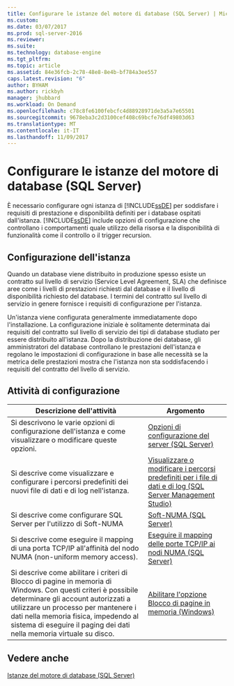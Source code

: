 ```yaml
---
title: Configurare le istanze del motore di database (SQL Server) | Microsoft Docs
ms.custom: 
ms.date: 03/07/2017
ms.prod: sql-server-2016
ms.reviewer: 
ms.suite: 
ms.technology: database-engine
ms.tgt_pltfrm: 
ms.topic: article
ms.assetid: 84e36fcb-2c78-48e8-8e4b-bf784a3ee557
caps.latest.revision: "6"
author: BYHAM
ms.author: rickbyh
manager: jhubbard
ms.workload: On Demand
ms.openlocfilehash: c78c8fe6100febcfc4d88928971de3a5a7e65501
ms.sourcegitcommit: 9678eba3c2d3100cef408c69bcfe76df49803d63
ms.translationtype: MT
ms.contentlocale: it-IT
ms.lasthandoff: 11/09/2017
---
```

# <a name="configure-database-engine-instances-sql-server"></a>Configurare le istanze del motore di database (SQL Server)
  È necessario configurare ogni istanza di [!INCLUDE[ssDE](../../includes/ssde-md.md)] per soddisfare i requisiti di prestazione e disponibilità definiti per i database ospitati dall'istanza. [!INCLUDE[ssDE](../../includes/ssde-md.md)] include opzioni di configurazione che controllano i comportamenti quale utilizzo della risorsa e la disponibilità di funzionalità come il controllo o il trigger recursion.  
  
## <a name="instance-configuration"></a>Configurazione dell'istanza  
 Quando un database viene distribuito in produzione spesso esiste un contratto sul livello di servizio (Service Level Agreement, SLA) che definisce aree come i livelli di prestazioni richiesti dal database e il livello di disponibilità richiesto del database. I termini del contratto sul livello di servizio in genere fornisce i requisiti di configurazione per l'istanza.  
  
 Un'istanza viene configurata generalmente immediatamente dopo l'installazione. La configurazione iniziale è solitamente determinata dai requisiti del contratto sul livello di servizio dei tipi di database studiato per essere distribuito all'istanza. Dopo la distribuzione dei database, gli amministratori del database controllano le prestazioni dell'istanza e regolano le impostazioni di configurazione in base alle necessità se la metrica delle prestazioni mostra che l'istanza non sta soddisfacendo i requisiti del contratto del livello di servizio.  
  
## <a name="configuration-tasks"></a>Attività di configurazione  
  
|Descrizione dell'attività|Argomento|  
|----------------------|-----------|  
|Si descrivono le varie opzioni di configurazione dell'istanza e come visualizzare o modificare queste opzioni.|[Opzioni di configurazione del server &#40;SQL Server&#41;](../../database-engine/configure-windows/server-configuration-options-sql-server.md)|  
|Si descrive come visualizzare e configurare i percorsi predefiniti dei nuovi file di dati e di log nell'istanza.|[Visualizzare o modificare i percorsi predefiniti per i file di dati e di log &#40;SQL Server Management Studio&#41;](../../database-engine/configure-windows/view-or-change-the-default-locations-for-data-and-log-files.md)|  
|Si descrive come configurare SQL Server per l'utilizzo di Soft-NUMA|[Soft-NUMA &#40;SQL Server&#41;](../../database-engine/configure-windows/soft-numa-sql-server.md)|  
|Si descrive come eseguire il mapping di una porta TCP/IP all'affinità del nodo NUMA (non-uniform memory access).|[Eseguire il mapping delle porte TCP/IP ai nodi NUMA &#40;SQL Server&#41;](../../database-engine/configure-windows/map-tcp-ip-ports-to-numa-nodes-sql-server.md)|  
|Si descrive come abilitare i criteri di Blocco di pagine in memoria di Windows. Con questi criteri è possibile determinare gli account autorizzati a utilizzare un processo per mantenere i dati nella memoria fisica, impedendo al sistema di eseguire il paging dei dati nella memoria virtuale su disco.|[Abilitare l'opzione Blocco di pagine in memoria &#40;Windows&#41;](../../database-engine/configure-windows/enable-the-lock-pages-in-memory-option-windows.md)|  
  
## <a name="see-also"></a>Vedere anche  
 [Istanze del motore di database &#40;SQL Server&#41;](../../database-engine/configure-windows/database-engine-instances-sql-server.md)  
  
  
